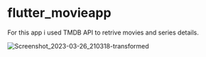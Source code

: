 # flutter_movieapp

For this app i used TMDB API to retrive movies and series details.

![Screenshot_2023-03-26_210318-transformed](https://user-images.githubusercontent.com/58655117/227786746-e5217144-fda7-4abe-9206-bafd97df3c1d.png)
